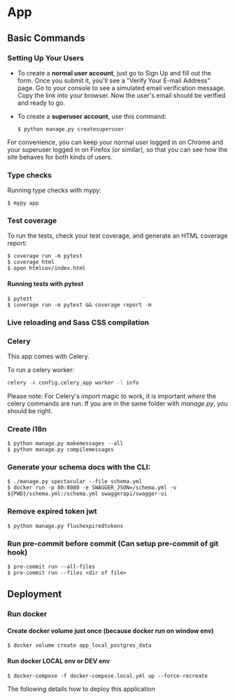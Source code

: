 # App

## Basic Commands

### Setting Up Your Users

- To create a **normal user account**, just go to Sign Up and fill out the form. Once you submit it, you'll see a "Verify Your E-mail Address" page. Go to your console to see a simulated email verification message. Copy the link into your browser. Now the user's email should be verified and ready to go.

- To create a **superuser account**, use this command:

      $ python manage.py createsuperuser

For convenience, you can keep your normal user logged in on Chrome and your superuser logged in on Firefox (or similar), so that you can see how the site behaves for both kinds of users.

### Type checks

Running type checks with mypy:

    $ mypy app

### Test coverage

To run the tests, check your test coverage, and generate an HTML coverage report:

    $ coverage run -m pytest
    $ coverage html
    $ open htmlcov/index.html

#### Running tests with pytest

    $ pytest
    $ coverage run -m pytest && coverage report -m

### Live reloading and Sass CSS compilation

### Celery

This app comes with Celery.

To run a celery worker:

```bash
celery -A config.celery_app worker -l info
```

Please note: For Celery's import magic to work, it is important _where_ the celery commands are run. If you are in the same folder with _manage.py_, you should be right.

### Create i18n
    $ python manage.py makemessages --all
    $ python manage.py compilemessages

### Generate your schema docs with the CLI:

    $ ./manage.py spectacular --file schema.yml
    $ docker run -p 80:8080 -e SWAGGER_JSON=/schema.yml -v ${PWD}/schema.yml:/schema.yml swaggerapi/swagger-ui

### Remove expired token jwt
    $ python manage.py flushexpiredtokens
### Run pre-commit before commit (Can setup pre-commit of git hook)
    $ pre-commit run --all-files
    $ pre-commit run --files <dir of file>
## Deployment
### Run docker 
#### Create docker volume just once (because docker run on window env)
    $ docker volume create app_local_postgres_data 
#### Run docker LOCAL env or DEV env 
    $ docker-compose -f docker-compose.local.yml up --force-recreate
The following details how to deploy this application
